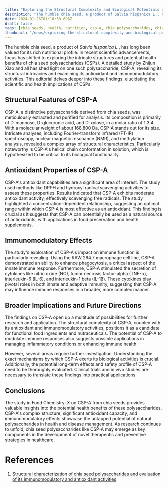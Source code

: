 ```yaml
---
title: "Exploring the Structural Complexity and Biological Potentials of Chia Seed Polysaccharides"
description: "The humble chia seed, a product of Salvia hispanica L., has long been valued for its rich nutritional profile. In recent scientific advancements, focus has shifted to exploring the intricate structures and potential health benefits of chia seed polysaccharides (CSPs)."
date: 2024-01-26T01:16:58.696Z
draft: false
tags: [chia seeds, health, nutrition, csp-a, chia polysaccharides, chia active components, chia antioxidant, chia immunomodulator, nutraceuticals, functional food, science behind chia seed benefits]
thumbnail: "/news/exploring-the-structural-complexity-and-biological-potentials-of-chia-seed-polysaccharides/thumb.webp"
---
```



The humble chia seed, a product of *Salvia hispanica L.*, has long been valued for its rich nutritional profile. In recent scientific advancements, focus has shifted to exploring the intricate structures and potential health benefits of chia seed polysaccharides (CSPs). A detailed study by Zhijun Xiao and all has shed light on one such polysaccharide, CSP-A, revealing its structural intricacies and examining its antioxidant and immunomodulatory activities. This editorial delves deeper into these findings, elucidating the scientific and health implications of CSPs.

## Structural Features of CSP-A

CSP-A, a distinctive polysaccharide derived from chia seeds, was meticulously extracted and purified for analysis. Its composition is primarily of D-mannose, D-glucuronic acid, and D-xylose, in a molar ratio of 1:3:4. With a molecular weight of about 168,800 Da, CSP-A stands out for its size. Intricate analyses, including Fourier-transform infrared (FT-IR) spectroscopy, nuclear magnetic resonance (NMR), and methylation analysis, revealed a complex array of structural characteristics. Particularly noteworthy is CSP-A's helical chain conformation in solution, which is hypothesized to be critical to its biological functionality.

## Antioxidant Properties of CSP-A

CSP-A's antioxidant capabilities are a significant area of interest. The study used methods like DPPH and hydroxyl radical scavenging activities to assess these properties. Results indicated that CSP-A exhibits moderate antioxidant activity, effectively scavenging free radicals. The study highlighted a concentration-dependent relationship, suggesting an optimal range within which CSP-A is most effective as an antioxidant. This finding is crucial as it suggests that CSP-A can potentially be used as a natural source of antioxidants, with applications in food preservation and health supplements.

## Immunomodulatory Effects

The study's exploration of CSP-A's impact on immune function is particularly revealing. Using the RAW 264.7 macrophage cell line, CSP-A demonstrated an ability to enhance phagocytosis, a critical aspect of the innate immune response. Furthermore, CSP-A stimulated the secretion of cytokines like nitric oxide (NO), tumor necrosis factor-alpha (TNF-α), interleukin-6 (IL-6), and interleukin-1 beta (IL-1β). These cytokines play pivotal roles in both innate and adaptive immunity, suggesting that CSP-A may influence immune responses in a broader, more complex manner.

## Broader Implications and Future Directions

The findings on CSP-A open up a multitude of possibilities for further research and application. The structural complexity of CSP-A, coupled with its antioxidant and immunomodulatory activities, positions it as a candidate for functional food ingredients and nutraceuticals. The potential of CSP-A to modulate immune responses also suggests possible applications in managing inflammatory conditions or enhancing immune health.

However, several areas require further investigation. Understanding the exact mechanisms by which CSP-A exerts its biological activities is crucial. Additionally, the potential long-term effects and safety profile of CSP-A need to be thoroughly evaluated. Clinical trials and in vivo studies are necessary to translate these findings into practical applications.

## Conclusions

The study in Food Chemistry: X on CSP-A from chia seeds provides valuable insights into the potential health benefits of these polysaccharides. CSP-A's complex structure, significant antioxidant capacity, and immunomodulatory effects showcase the untapped potential of natural polysaccharides in health and disease management. As research continues to unfold, chia seed polysaccharides like CSP-A may emerge as key components in the development of novel therapeutic and preventive strategies in healthcare.


# References

1. [Structural characterization of chia seed polysaccharides and evaluation of its immunomodulatory and antioxidant activities](https://www.sciencedirect.com/science/article/pii/S2590157523004546?via%3Dihub)
